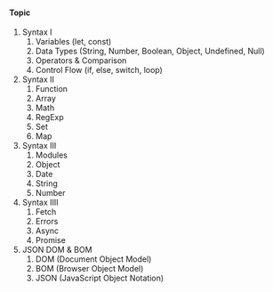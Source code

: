 #### Topic
1. Syntax I
	1. Variables (let, const)
	2. Data Types (String, Number, Boolean, Object, Undefined, Null)
	3. Operators & Comparison
	4. Control Flow (if, else, switch, loop)
2. Syntax II
	1. Function
	2. Array
	3. Math
	4. RegExp
	5. Set
	6. Map
3. Syntax III
	1. Modules
	2. Object
	3. Date
	4. String
	5. Number
4. Syntax IIII
	1. Fetch
	2. Errors
	3. Async
	4. Promise
5. JSON DOM & BOM
	1. DOM (Document Object Model)
	2. BOM (Browser Object Model)
	3. JSON (JavaScript Object Notation)
